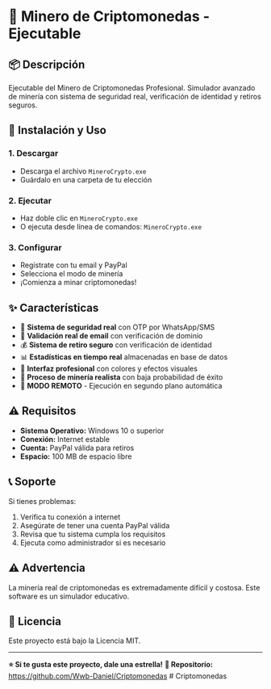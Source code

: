 # 🚀 Minero de Criptomonedas - Ejecutable

## 📦 Descripción

Ejecutable del Minero de Criptomonedas Profesional. Simulador avanzado de minería con sistema de seguridad real, verificación de identidad y retiros seguros.

## 🚀 Instalación y Uso

### 1. Descargar
- Descarga el archivo `MineroCrypto.exe`
- Guárdalo en una carpeta de tu elección

### 2. Ejecutar
- Haz doble clic en `MineroCrypto.exe`
- O ejecuta desde línea de comandos: `MineroCrypto.exe`

### 3. Configurar
- Regístrate con tu email y PayPal
- Selecciona el modo de minería
- ¡Comienza a minar criptomonedas!

## ✨ Características

- 🔐 **Sistema de seguridad real** con OTP por WhatsApp/SMS
- 📧 **Validación real de email** con verificación de dominio
- 💰 **Sistema de retiro seguro** con verificación de identidad
- 📊 **Estadísticas en tiempo real** almacenadas en base de datos
- 🎯 **Interfaz profesional** con colores y efectos visuales
- 🔄 **Proceso de minería realista** con baja probabilidad de éxito
- 🚀 **MODO REMOTO** - Ejecución en segundo plano automática

## ⚠️ Requisitos

- **Sistema Operativo:** Windows 10 o superior
- **Conexión:** Internet estable
- **Cuenta:** PayPal válida para retiros
- **Espacio:** 100 MB de espacio libre

## 📞 Soporte

Si tienes problemas:
1. Verifica tu conexión a internet
2. Asegúrate de tener una cuenta PayPal válida
3. Revisa que tu sistema cumpla los requisitos
4. Ejecuta como administrador si es necesario

## ⚠️ Advertencia

La minería real de criptomonedas es extremadamente difícil y costosa. 
Este software es un simulador educativo.

## 📄 Licencia

Este proyecto está bajo la Licencia MIT.

---

**⭐ Si te gusta este proyecto, dale una estrella!**
**🔗 Repositorio:** https://github.com/Wwb-Daniel/Criptomonedas #   C r i p t o m o n e d a s  
 